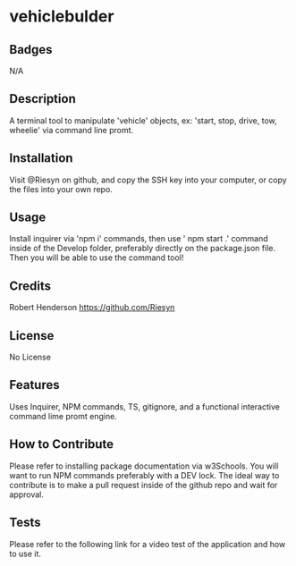 # vehiclebulder


## Badges

N/A

## Description
A terminal tool to manipulate 'vehicle' objects, ex: 'start, stop, drive, tow, wheelie' via command line promt.

## Installation
Visit @Riesyn on github, and copy the SSH key into your computer, or copy the files into your own repo.

## Usage
Install inquirer via 'npm i' commands, then use ' npm start .' command inside of the Develop folder, preferably directly on the package.json file. Then you will be able to use the command tool!

## Credits
Robert Henderson https://github.com/Riesyn

## License

No License

## Features
Uses Inquirer, NPM commands, TS, gitignore, and a functional interactive command lime promt engine.

## How to Contribute
Please refer to installing package documentation via w3Schools. You will want to run NPM commands preferably with a DEV lock. The ideal way to contribute is to make a pull request inside of the github repo and wait for approval.

## Tests
Please refer to the following link for a video test of the application and how to use it.
